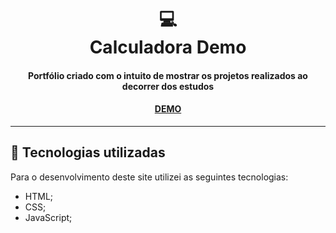 <h1 align="center">
  💻<br>Calculadora Demo
</h1>

<h4 align="center">
  Portfólio criado com o intuito de mostrar os projetos realizados ao decorrer dos estudos
</h4>

<h4 align="center"><a href="https://arturneri.github.io/calculadora-b-sica-Programa-o/">DEMO</a></h4>

---

## 💼 Tecnologias utilizadas

Para o desenvolvimento deste site utilizei as seguintes tecnologias:

- HTML;
- CSS;
- JavaScript;
